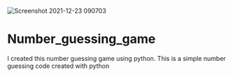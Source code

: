 ![Screenshot 2021-12-23 090703](https://user-images.githubusercontent.com/86149391/147184377-eb3cce17-2398-454d-ae3e-f64a17a9cf8c.png)
# Number_guessing_game
I created this number guessing game using python. This is a simple number guessing code created with python
